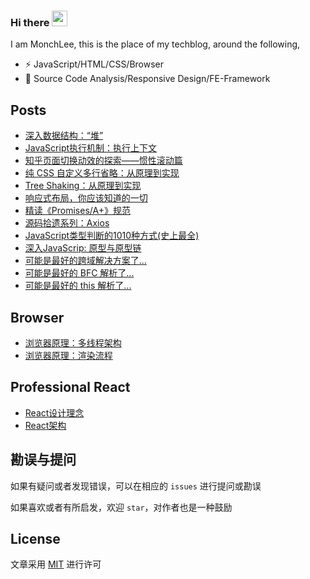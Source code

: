### Hi there <a href="https://www.gautamkrishnar.com/"><img src="https://media.giphy.com/media/hvRJCLFzcasrR4ia7z/giphy.gif" width="25"></a>

I am MonchLee, this is the place of my techblog, around the following,

- ⚡ JavaScript/HTML/CSS/Browser
- 🌱 Source Code Analysis/Responsive Design/FE-Framework

## Posts

- [深入数据结构：“堆”](https://github.com/campcc/blog/issues/43)
- [JavaScript执行机制：执行上下文](https://github.com/campcc/blog/issues/38)
- [知乎页面切换动效的探索——惯性滚动篇](https://github.com/campcc/blog/issues/34)
- [纯 CSS 自定义多行省略：从原理到实现](https://github.com/campcc/blog/issues/27)
- [Tree Shaking：从原理到实现](https://github.com/campcc/blog/issues/26)
- [响应式布局，你应该知道的一切](https://github.com/campcc/blog/issues/24)
- [精读《Promises/A+》规范](https://github.com/campcc/blog/issues/25)
- [源码拾遗系列：Axios ](https://github.com/campcc/blog/issues/23)
- [JavaScript类型判断的1010种方式(史上最全)](https://github.com/campcc/blog/issues/7)
- [深入JavaScrip: 原型与原型链](https://github.com/campcc/blog/issues/14)
- [可能是最好的跨域解决方案了...](https://github.com/campcc/blog/issues/15)
- [可能是最好的 BFC 解析了...](https://github.com/campcc/blog/issues/16)
- [可能是最好的 this 解析了...](https://github.com/campcc/blog/issues/19)

## Browser

- [浏览器原理：多线程架构](https://github.com/campcc/blog/issues/36)
- [浏览器原理：渲染流程](https://github.com/campcc/blog/issues/37)

## Professional React

- [React设计理念](https://github.com/campcc/blog/issues/44)
- [React架构](https://github.com/campcc/blog/issues/45)

## 勘误与提问

如果有疑问或者发现错误，可以在相应的 `issues` 进行提问或勘误

如果喜欢或者有所启发，欢迎 `star`，对作者也是一种鼓励

## License

文章采用 [MIT](https://opensource.org/licenses/MIT) 进行许可

